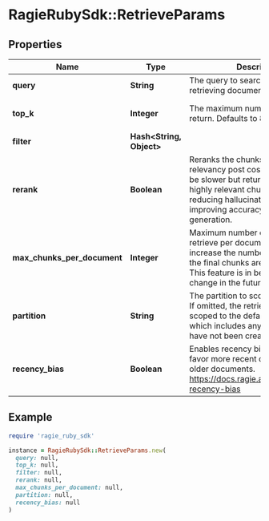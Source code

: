 # RagieRubySdk::RetrieveParams

## Properties

| Name | Type | Description | Notes |
| ---- | ---- | ----------- | ----- |
| **query** | **String** | The query to search with when retrieving document chunks. |  |
| **top_k** | **Integer** | The maximum number of chunks to return. Defaults to 8. | [optional][default to 8] |
| **filter** | **Hash&lt;String, Object&gt;** |  | [optional] |
| **rerank** | **Boolean** | Reranks the chunks for semantic relevancy post cosine similarity. Will be slower but returns a subset of highly relevant chunks. Best for reducing hallucinations and improving accuracy for LLM generation. | [optional][default to false] |
| **max_chunks_per_document** | **Integer** | Maximum number of chunks to retrieve per document. Use this to increase the number of documents the final chunks are retrieved from. This feature is in beta and may change in the future. | [optional] |
| **partition** | **String** | The partition to scope a retrieval to. If omitted, the retrieval will be scoped to the default partition, which includes any documents that have not been created in a partition. | [optional] |
| **recency_bias** | **Boolean** | Enables recency bias which will favor more recent documents vs older documents. https://docs.ragie.ai/docs/retrievals-recency-bias | [optional][default to false] |

## Example

```ruby
require 'ragie_ruby_sdk'

instance = RagieRubySdk::RetrieveParams.new(
  query: null,
  top_k: null,
  filter: null,
  rerank: null,
  max_chunks_per_document: null,
  partition: null,
  recency_bias: null
)
```

